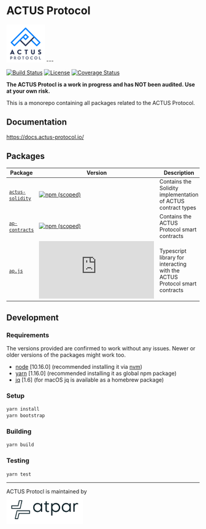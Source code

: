 # ACTUS Protocol
<img src="https://raw.githubusercontent.com/atpar/atpar.github.io/master/assets/images/actus-protocol-logo.jpg" width="100px" >
---

[![Build Status](https://travis-ci.org/atpar/ap-monorepo.svg?branch=master)](https://travis-ci.org/atpar/ap-monorepo)
[![License](https://img.shields.io/badge/License-Apache%202.0-blue.svg)](https://opensource.org/licenses/Apache-2.0)
[![Coverage Status](https://coveralls.io/repos/github/atpar/ap-monorepo/badge.svg?branch=master)](https://coveralls.io/github/atpar/ap-monorepo?branch=master)

**The ACTUS Protocl is a work in progress and has NOT been audited. Use at your own risk.**

This is a monorepo containing all packages related to the ACTUS Protocol.

## Documentation
https://docs.actus-protocol.io/

## Packages

| Package                                                                                      | Version                                                                                                                                               | Description                                                                |
|----------------------------------------------------------------------------------------------|-------------------------------------------------------------------------------------------------------------------------------------------------------|----------------------------------------------------------------------------|
| [`actus-solidity`](https://github.com/atpar/ap-monorepo/tree/master/packages/actus-solidity) | [![npm (scoped)](https://img.shields.io/npm/v/@atpar/actus-solidity)](https://www.npmjs.com/package/@atpar/actus-solidity "View this project on npm") | Contains the Solidity implementation of ACTUS contract types               |
| [`ap-contracts`](https://github.com/atpar/ap-monorepo/tree/master/packages/ap-contracts)     | [![npm (scoped)](https://img.shields.io/npm/v/@atpar/ap-contracts)](https://www.npmjs.com/package/@atpar/ap-contracts "View this project on npm")     | Contains the ACTUS Protocol smart contracts                                |                                                                            |
| [`ap.js`](https://github.com/atpar/ap-monorepo/tree/master/packages/ap.js)                   | [![npm (scoped)](https://img.shields.io/npm/v/@atpar/ap.js)](https://www.npmjs.com/package/@atpar/ap.js "View this project on npm")                   | Typescript library for interacting with the ACTUS Protocol smart contracts |

## Development
### Requirements
The versions provided are confirmed to work without any issues. Newer or older versions of the packages might work too.
- [node](https://nodejs.org/en/) [10.16.0] (recommended installing it via [nvm](https://github.com/nvm-sh/nvm))
- [yarn](https://yarnpkg.com/) [1.16.0] (recommended installing it as global npm package)
- [jq](https://stedolan.github.io/jq/) [1.6] (for macOS jq is available as a homebrew package)

### Setup
```sh
yarn install
yarn bootstrap
```

### Building
```sh
yarn build
```

### Testing
```sh
yarn test
```

---

ACTUS Protocl is maintained by  
[<img src="https://raw.githubusercontent.com/atpar/atpar.github.io/master/assets/images/logo.png" width="200px" >](https://www.atpar.io)
